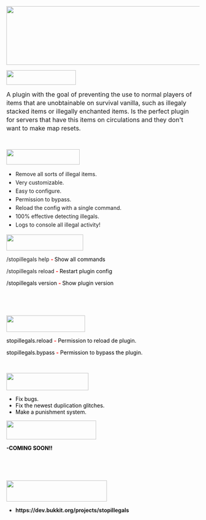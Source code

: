 <p><img src="https://cdn.discordapp.com/attachments/724624391136084018/748736442766983208/11.png" alt="" width="982" height="153" /></p>
<p><img src="https://cdn.discordapp.com/attachments/724624391136084018/748737472019562618/12.png" width="181" height="38" /></p>
<div id="chat-messages-748738416514039879" class="message-2qnXI6 cozyMessage-3V1Y8y wrapper-2a6GCs cozy-3raOZG zalgo-jN1Ica" style="margin: 0px; border: 0px; font-weight: inherit; font-style: inherit; font-family: inherit; font-size: 16px; vertical-align: baseline; outline: 0px; position: relative; overflow-wrap: break-word; user-select: text; -webkit-box-flex: 0; flex: 0 0 auto; min-height: 1.375rem; padding: 0.125rem 48px !important 0.125rem 72px;" role="group">
<div class="contents-2mQqc9" style="margin: 0px; padding: 0px; border: 0px; font-weight: inherit; font-style: inherit; font-family: inherit; font-size: 16px; vertical-align: baseline; outline: 0px; position: static; text-indent: 0px;" role="document">
<div class="markup-2BOw-j messageContent-2qWWxC" style="margin: 0px 0px 0px -72px; padding: 0px 0px 0px 72px; border: 0px; font-weight: 400; font-style: inherit; font-family: inherit; font-size: 1rem; vertical-align: baseline; outline: 0px; text-indent: 0px; line-height: 1.375rem; white-space: break-spaces; overflow-wrap: break-word; user-select: text; color: var(--text-normal); overflow: hidden;">A plugin with the goal of preventing the use to normal players of items that are unobtainable on survival vanilla, such as illegaly stacked items or illegally enchanted items. Is the perfect plugin for servers that have this items on circulations and they don't want to make map resets.</div>
</div>
<div class="buttonContainer-DHceWr" style="margin: 0px; padding: 0px; border: 0px; font-weight: inherit; font-style: inherit; font-family: inherit; font-size: 16px; vertical-align: baseline; outline: 0px; position: absolute; top: 0px; right: 0px;">&nbsp;</div>
</div>
<div id="chat-messages-748738492707635281" class="message-2qnXI6 cozyMessage-3V1Y8y wrapper-2a6GCs cozy-3raOZG zalgo-jN1Ica" style="margin: 0px; border: 0px; font-weight: inherit; font-style: inherit; font-family: inherit; font-size: 16px; vertical-align: baseline; outline: 0px; position: relative; overflow-wrap: break-word; user-select: text; -webkit-box-flex: 0; flex: 0 0 auto; min-height: 1.375rem; padding: 0.125rem 48px !important 0.125rem 72px;" role="group">&nbsp;</div>
<div class="message-2qnXI6 cozyMessage-3V1Y8y wrapper-2a6GCs cozy-3raOZG zalgo-jN1Ica" style="margin: 0px; border: 0px; font-weight: inherit; font-style: inherit; font-family: inherit; font-size: 16px; vertical-align: baseline; outline: 0px; position: relative; overflow-wrap: break-word; user-select: text; -webkit-box-flex: 0; flex: 0 0 auto; min-height: 1.375rem; padding: 0.125rem 48px !important 0.125rem 72px;" role="group">&nbsp;</div>
<div class="message-2qnXI6 cozyMessage-3V1Y8y wrapper-2a6GCs cozy-3raOZG zalgo-jN1Ica" style="margin: 0px; border: 0px; font-weight: inherit; font-style: inherit; font-family: inherit; font-size: 16px; vertical-align: baseline; outline: 0px; position: relative; overflow-wrap: break-word; user-select: text; -webkit-box-flex: 0; flex: 0 0 auto; min-height: 1.375rem; padding: 0.125rem 48px !important 0.125rem 72px;" role="group"><img src="https://cdn.discordapp.com/attachments/724624391136084018/748739002026426398/Sin_titulo-2.png" width="191" height="40" /></div>
<ul>
<li class="message-2qnXI6 cozyMessage-3V1Y8y wrapper-2a6GCs cozy-3raOZG zalgo-jN1Ica" style="margin: 0px; border: 0px; font-weight: inherit; font-style: inherit; font-family: inherit; font-size: 16px; vertical-align: baseline; outline: 0px; position: relative; overflow-wrap: break-word; user-select: text; -webkit-box-flex: 0; flex: 0 0 auto; min-height: 1.375rem; padding: 0.125rem 48px !important 0.125rem 72px;" role="group"><span style="font-size: 14px;">Remove all sorts of illegal items.</span></li>
<li class="message-2qnXI6 cozyMessage-3V1Y8y wrapper-2a6GCs cozy-3raOZG zalgo-jN1Ica" style="margin: 0px; border: 0px; font-weight: inherit; font-style: inherit; font-family: inherit; font-size: 16px; vertical-align: baseline; outline: 0px; position: relative; overflow-wrap: break-word; user-select: text; -webkit-box-flex: 0; flex: 0 0 auto; min-height: 1.375rem; padding: 0.125rem 48px !important 0.125rem 72px;" role="group"><span style="font-size: 14px;">Very customizable.</span></li>
<li class="message-2qnXI6 cozyMessage-3V1Y8y wrapper-2a6GCs cozy-3raOZG zalgo-jN1Ica" style="margin: 0px; border: 0px; font-weight: inherit; font-style: inherit; font-family: inherit; font-size: 16px; vertical-align: baseline; outline: 0px; position: relative; overflow-wrap: break-word; user-select: text; -webkit-box-flex: 0; flex: 0 0 auto; min-height: 1.375rem; padding: 0.125rem 48px !important 0.125rem 72px;" role="group"><span style="font-size: 14px;">Easy to configure.</span></li>
<li class="message-2qnXI6 cozyMessage-3V1Y8y wrapper-2a6GCs cozy-3raOZG zalgo-jN1Ica" style="margin: 0px; border: 0px; font-weight: inherit; font-style: inherit; font-family: inherit; font-size: 16px; vertical-align: baseline; outline: 0px; position: relative; overflow-wrap: break-word; user-select: text; -webkit-box-flex: 0; flex: 0 0 auto; min-height: 1.375rem; padding: 0.125rem 48px !important 0.125rem 72px;" role="group"><span style="font-size: 14px;">Permission to bypass.</span></li>
<li class="message-2qnXI6 cozyMessage-3V1Y8y wrapper-2a6GCs cozy-3raOZG zalgo-jN1Ica" style="margin: 0px; border: 0px; font-weight: inherit; font-style: inherit; font-family: inherit; font-size: 16px; vertical-align: baseline; outline: 0px; position: relative; overflow-wrap: break-word; user-select: text; -webkit-box-flex: 0; flex: 0 0 auto; min-height: 1.375rem; padding: 0.125rem 48px !important 0.125rem 72px;" role="group"><span style="font-size: 14px;">Reload the config with a single command.</span></li>
<li class="message-2qnXI6 cozyMessage-3V1Y8y wrapper-2a6GCs cozy-3raOZG zalgo-jN1Ica" style="margin: 0px; border: 0px; font-weight: inherit; font-style: inherit; font-family: inherit; font-size: 16px; vertical-align: baseline; outline: 0px; position: relative; overflow-wrap: break-word; user-select: text; -webkit-box-flex: 0; flex: 0 0 auto; min-height: 1.375rem; padding: 0.125rem 48px !important 0.125rem 72px;" role="group"><span style="font-size: 14px;">100% effective detecting illegals.</span></li>
<li class="message-2qnXI6 cozyMessage-3V1Y8y wrapper-2a6GCs cozy-3raOZG zalgo-jN1Ica" style="margin: 0px; border: 0px; font-weight: inherit; font-style: inherit; font-family: inherit; font-size: 16px; vertical-align: baseline; outline: 0px; position: relative; overflow-wrap: break-word; user-select: text; -webkit-box-flex: 0; flex: 0 0 auto; min-height: 1.375rem; padding: 0.125rem 48px !important 0.125rem 72px;" role="group"><span style="font-size: 14px;">Logs to console all illegal activity!</span></li>
</ul>
<p><span style="font-size: 14px;"><img src="https://cdn.discordapp.com/attachments/724624391136084018/748741212017524866/Sin_titulo-2.png" width="200" height="42" /></span></p>
<p><span style="font-size: 14px;">/stopillegals help <span style="color: #ff0000;"><strong>-&nbsp;</strong><span style="color: #000000;">Show all commands<br /></span></span></span></p>
<p>/stopillegals reload <span style="color: #ff0000;"><strong>- </strong><span style="color: #000000;">Restart plugin config</span></span></p>
<p><span style="color: #ff0000;"><span style="color: #000000;">/stopillegals version <span style="color: #ff0000;"><strong>- </strong><span style="color: #000000;">Show plugin version</span></span><br /></span></span></p>
<p>&nbsp;</p>
<p>&nbsp;</p>
<p><span style="color: #ff0000;"><span style="color: #000000;"><img src="https://cdn.discordapp.com/attachments/724624391136084018/748747067723219069/Sin_titulo-2.png" width="205" height="43" /></span></span></p>
<p><span style="color: #ff0000;"><span style="color: #000000;">stopillegals.reload <strong><span style="color: #ff0000;">-</span></strong> Permission to reload de plugin.<br /></span></span></p>
<p><span style="color: #ff0000;"><span style="color: #000000;">stopillegals.bypass <span style="color: #ff0000;"><strong>-</strong></span> Permission to bypass the plugin.<br /></span></span></p>
<p>&nbsp;</p>
<p><span style="color: #ff0000;"><span style="color: #000000;"><img src="https://cdn.discordapp.com/attachments/724624391136084018/748750050833858570/Sin_titulo-2.png" width="214" height="45" /></span></span></p>
<ul>
<li><span style="color: #ff0000;"><span style="color: #000000;">Fix bugs.</span></span></li>
<li><span style="color: #ff0000;"><span style="color: #000000;">Fix the newest duplication glitches.</span></span></li>
<li><span style="color: #ff0000;"><span style="color: #000000;">Make a punishment system.</span></span></li>
</ul>
<p><span style="color: #ff0000;"><span style="color: #000000;"><img src="https://cdn.discordapp.com/attachments/724624391136084018/748750669552549888/Sin_titulo-2.png" width="234" height="49" /></span></span></p>
<p><strong><span style="color: #ff0000;"><span style="color: #000000;">-COMING SOON!!</span></span></strong></p>
<p>&nbsp;</p>
<p>&nbsp;</p>
<p><img src="https://cdn.discordapp.com/attachments/724624391136084018/748762252131303554/Sin_titulo-2.png" width="262" height="55" /></p>
<ul>
<li><strong>https://dev.bukkit.org/projects/stopillegals</strong></li>
</ul>
<p>&nbsp;</p>
<p>&nbsp;</p>
<p>&nbsp;</p>
